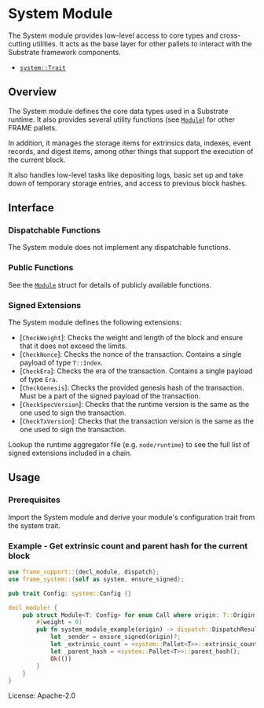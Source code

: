 # System Module

The System module provides low-level access to core types and cross-cutting utilities.
It acts as the base layer for other pallets to interact with the Substrate framework components.

- [`system::Trait`](https://docs.rs/frame-system/latest/frame_system/trait.Trait.html)

## Overview

The System module defines the core data types used in a Substrate runtime.
It also provides several utility functions (see [`Module`](https://docs.rs/frame-system/latest/frame_system/struct.Module.html)) for other FRAME pallets.

In addition, it manages the storage items for extrinsics data, indexes, event records, and digest items,
among other things that support the execution of the current block.

It also handles low-level tasks like depositing logs, basic set up and take down of
temporary storage entries, and access to previous block hashes.

## Interface

### Dispatchable Functions

The System module does not implement any dispatchable functions.

### Public Functions

See the [`Module`](https://docs.rs/frame-system/latest/frame_system/struct.Module.html) struct for details of publicly available functions.

### Signed Extensions

The System module defines the following extensions:

  - [`CheckWeight`]: Checks the weight and length of the block and ensure that it does not
    exceed the limits.
  - [`CheckNonce`]: Checks the nonce of the transaction. Contains a single payload of type
    `T::Index`.
  - [`CheckEra`]: Checks the era of the transaction. Contains a single payload of type `Era`.
  - [`CheckGenesis`]: Checks the provided genesis hash of the transaction. Must be a part of the
    signed payload of the transaction.
  - [`CheckSpecVersion`]: Checks that the runtime version is the same as the one used to sign the
    transaction.
  - [`CheckTxVersion`]: Checks that the transaction version is the same as the one used to sign the
    transaction.

Lookup the runtime aggregator file (e.g. `node/runtime`) to see the full list of signed
extensions included in a chain.

## Usage

### Prerequisites

Import the System module and derive your module's configuration trait from the system trait.

### Example - Get extrinsic count and parent hash for the current block

```rust
use frame_support::{decl_module, dispatch};
use frame_system::{self as system, ensure_signed};

pub trait Config: system::Config {}

decl_module! {
	pub struct Module<T: Config> for enum Call where origin: T::Origin {
		#[weight = 0]
		pub fn system_module_example(origin) -> dispatch::DispatchResult {
			let _sender = ensure_signed(origin)?;
			let _extrinsic_count = <system::Pallet<T>>::extrinsic_count();
			let _parent_hash = <system::Pallet<T>>::parent_hash();
			Ok(())
		}
	}
}
```

License: Apache-2.0
